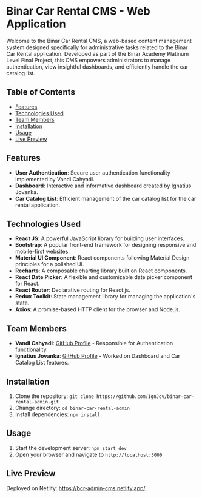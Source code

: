 # Binar Car Rental CMS - Web Application

Welcome to the Binar Car Rental CMS, a web-based content management system designed specifically for administrative tasks related to the Binar Car Rental application. Developed as part of the Binar Academy Platinum Level Final Project, this CMS empowers administrators to manage authentication, view insightful dashboards, and efficiently handle the car catalog list.

## Table of Contents
- [Features](#features)
- [Technologies Used](#technologies-used)
- [Team Members](#team-members)
- [Installation](#installation)
- [Usage](#usage)
- [Live Preview](#live-preview)

## Features

- **User Authentication**: Secure user authentication functionality implemented by Vandi Cahyadi.
- **Dashboard**: Interactive and informative dashboard created by Ignatius Jovanka.
- **Car Catalog List**: Efficient management of the car catalog list for the car rental application.

## Technologies Used

- **React JS**: A powerful JavaScript library for building user interfaces.
- **Bootstrap**: A popular front-end framework for designing responsive and mobile-first websites.
- **Material UI Component**: React components following Material Design principles for a polished UI.
- **Recharts**: A composable charting library built on React components.
- **React Date Picker**: A flexible and customizable date picker component for React.
- **React Router**: Declarative routing for React.js.
- **Redux Toolkit**: State management library for managing the application's state.
- **Axios**: A promise-based HTTP client for the browser and Node.js.

## Team Members

- **Vandi Cahyadi**: [GitHub Profile](https://github.com/vandicahyadi) - Responsible for Authentication functionality.
- **Ignatius Jovanka**: [GitHub Profile](https://github.com/IgnJov) - Worked on Dashboard and Car Catalog List features.

## Installation

1. Clone the repository: `git clone https://github.com/IgnJov/binar-car-rental-admin.git`
2. Change directory: `cd binar-car-rental-admin`
3. Install dependencies: `npm install`

## Usage

1. Start the development server: `npm start dev`
2. Open your browser and navigate to `http://localhost:3000`

## Live Preview
Deployed on Netlify: https://bcr-admin-cms.netlify.app/
